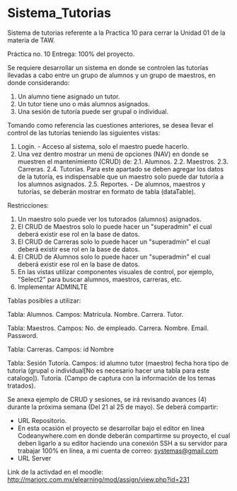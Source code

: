# Sistema_Tutorias
Sistema de tutorias referente a la Practica 10 para cerrar la Unidad 01 de la materia de TAW.


Práctica no. 10
Entrega: 100% del proyecto.

Se requiere desarrollar un sistema en donde se controlen las tutorías llevadas a cabo entre un grupo de alumnos y un grupo de maestros, en donde considerando: 

1. Un alumno tiene asignado un tutor.
2. Un tutor tiene uno o más alumnos asignados.
3. Una sesión de tutoría puede ser grupal o individual.

Tomando como referencia las cuestiones anteriores, se desea llevar el control de las tutorías teniendo las siguientes vistas:

1. Login. - Acceso al sistema, solo el maestro puede hacerlo.
2. Una vez dentro mostrar un menú de opciones (NAV) en donde se muestren el mantenimiento (CRUD) de:
2.1. Alumnos.
2.2. Maestros.
2.3. Carreras.
2.4. Tutorías. Para este apartado se deben agregar los datos de la tutoría, es indispensable que un maestro solo puede dar tutoría a los alumnos asignados.
2.5. Reportes. - De alumnos, maestros y tutorías, se deberán mostrar en formato de tabla (dataTable).


Restricciones:


1. Un maestro solo puede ver los tutorados (alumnos) asignados.
2. El CRUD de Maestros solo lo puede hacer un "superadmin" el cual deberá existir ese rol en la base de datos.
3. El CRUD de Carreras solo lo puede hacer un "superadmin" el cual deberá existir ese rol en la base de datos.
4. El CRUD de Alumnos solo lo puede hacer un "superadmin" el cual deberá existir ese rol en la base de datos.
5. En las vistas utilizar componentes visuales de control, por ejemplo, "Select2" para buscar alumnos, maestros, carreras, etc.
6. Implementar ADMINLTE


Tablas posibles a utilizar:



Tabla: Alumnos.
Campos: 
Matrícula.
Nombre.
Carrera.
Tutor.

Tabla: Maestros.
Campos:
No. de empleado.
Carrera.
Nombre.
Email.
Password.

Tabla: Carreras.
Campos:
id
Nombre

Tabla: Sesión Tutoría.
Campos:
id
alumno
tutor (maestro)
fecha
hora
tipo de tutoria (grupal o individual[No es necesario hacer una tabla para este catalogo]).
Tutoría. (Campo de captura con la información de los temas tratados).

Se anexa ejemplo de CRUD y sesiones, se irá revisando avances (4) durante la próxima semana (Del 21 al 25 de mayo). Se deberá compartir:

- URL Repositorio.
- En esta ocasión el proyecto se desarrollar bajo el editor en linea Codeanywhere.com en donde deberán compartirme su proyecto, el cual deben ligarlo a su editor haciendo una conexión SSH a su servidor para trabajar 100% en línea, a mi cuenta de correo: systemas@gmail.com
- URL Server

Link de la activdad en el moodle: http://mariorc.com.mx/elearning/mod/assign/view.php?id=231 
